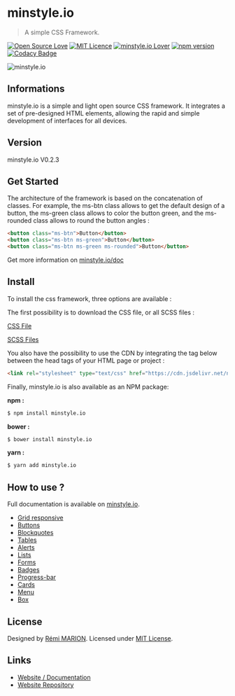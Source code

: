 # minstyle.io

> A simple CSS Framework.

[![Open Source Love](https://badges.frapsoft.com/os/v1/open-source.svg?v=103)](https://github.com/Airmime/ReaDAT)
[![MIT Licence](https://badges.frapsoft.com/os/mit/mit.svg?v=103)](https://opensource.org/licenses/mit-license.php)
[![minstyle.io Lover](https://img.shields.io/badge/minstyle.io-Lover-eb5a82.svg)](https://minstyle.io)
[![npm version](https://badge.fury.io/js/minstyle.io.svg)](https://badge.fury.io/js/minstyle.io)
[![Codacy Badge](https://api.codacy.com/project/badge/Grade/288674d06fe449ddaece13d6614cc5a4)](https://www.codacy.com/app/Airmime/minstyle.io?utm_source=github.com&amp;utm_medium=referral&amp;utm_content=Airmime/minstyle.io&amp;utm_campaign=Badge_Grade)

![minstyle.io](https://image.noelshack.com/fichiers/2018/30/1/1532343771-coding.gif)

## Informations
minstyle.io is a simple and light open source CSS framework. It integrates a set of pre-designed HTML elements, allowing the rapid and simple development of interfaces for all devices.

## Version
minstyle.io V0.2.3

## Get Started

The architecture of the framework is based on the concatenation of classes. For example, the ms-btn class allows to get the default design of a button, the ms-green class allows to color the button green, and the ms-rounded class allows to round the button angles :

```html
<button class="ms-btn">Button</button>
<button class="ms-btn ms-green">Button</button>
<button class="ms-btn ms-green ms-rounded">Button</button>
```

Get more information on [minstyle.io/doc](https://minstyle.io/doc) 

## Install

To install the css framework, three options are available :

The first possibility is to download the CSS file, or all SCSS files :

[CSS File](https://github.com/Airmime/minstyle.io/blob/master/css/minstyle.io.css)

[SCSS Files](https://github.com/Airmime/minstyle.io/tree/master/css/scss)

You also have the possibility to use the CDN by integrating the tag below between the head tags of your HTML page or project :

```html
<link rel="stylesheet" type="text/css" href="https://cdn.jsdelivr.net/npm/minstyle.io@0.2.3/css/minstyle.io.min.css">
```

Finally, minstyle.io is also available as an NPM package:

**npm :**

```sh
$ npm install minstyle.io
```

**bower :**

```sh
$ bower install minstyle.io
```

**yarn :**

```sh
$ yarn add minstyle.io
```

## How to use ?

Full documentation is available on [minstyle.io](https://minstyle.io).

* [Grid responsive](https://minstyle.io/doc/grid-responsive) 
* [Buttons](https://minstyle.io/doc/buttons) 
* [Blockquotes](https://minstyle.io/doc/blockquotes) 
* [Tables](https://minstyle.io/doc/tables) 
* [Alerts](https://minstyle.io/doc/alerts) 
* [Lists](https://minstyle.io/doc/lists) 
* [Forms](https://minstyle.io/doc/forms) 
* [Badges](https://minstyle.io/doc/badges) 
* [Progress-bar](https://minstyle.io/doc/progress-bar) 
* [Cards](https://minstyle.io/doc/cards) 
* [Menu](https://minstyle.io/doc/menu) 
* [Box](https://minstyle.io/doc/box) 

## License

Designed by [Rémi MARION](https://remi-marion.fr). Licensed under [MIT License](https://github.com/Airmime/minstyle.io/blob/master/LICENSE).


## Links

* [Website / Documentation](https://minstyle.io/) 
* [Website Repository](https://github.com/Airmime/minstyle.io-Website) 

